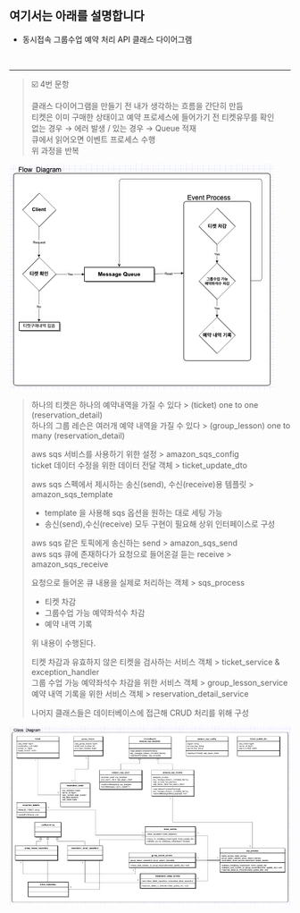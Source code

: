 ## 여기서는 아래를 설명합니다

- 동시접속 그룹수업 예약 처리 API 클래스 다이어그램

<br/>

---
> ☑️ 4번 문항   
> 
> 클래스 다이어그램을 만들기 전 내가 생각하는 흐름을 간단히 만듬   
> 티켓은 이미 구매한 상태이고 예약 프로세스에 들어가기 전 티켓유무를 확인   
> 없는 경우 → 에러 발생 / 있는 경우 → Queue 적재   
> 큐에서 읽어오면 이벤트 프로세스 수행   
> 위 과정을 반복

![img](images/flowDiagram.png)
 
> 하나의 티켓은 하나의 예약내역을 가질 수 있다 > (ticket) one to one (reservation_detail)   
> 하나의 그룹 레슨은 여러개 예약 내역을 가질 수 있다 > (group_lesson) one to many (reservation_detail)
> 
> aws sqs 서비스를 사용하기 위한 설정 > amazon_sqs_config   
> ticket 데이터 수정을 위한 데이터 전달 객체 > ticket_update_dto
> 
> aws sqs 스펙에서 제시하는 송신(send), 수신(receive)용 템플릿 > amazon_sqs_template
> - template 을 사용해 sqs 옵션을 원하는 대로 세팅 가능
> - 송신(send),수신(receive) 모두 구현이 필요해 상위 인터페이스로 구성
> 
> aws sqs 같은 토픽에게 송신하는 send > amazon_sqs_send   
> aws sqs 큐에 존재하다가 요청으로 들어온걸 듣는 receive > amazon_sqs_receive
> 
> 요청으로 들어온 큐 내용을 실제로 처리하는 객체 > sqs_process
> - 티켓 차감
> - 그룹수업 가능 예약좌석수 차감
> - 예약 내역 기록
>
> 위 내용이 수행된다.
> 
> 티켓 차감과 유효하지 않은 티켓을 검사하는 서비스 객체 > ticket_service & exception_handler   
> 그룹 수업 가능 예약좌석수 차감을 위한 서비스 객체 > group_lesson_service   
> 예약 내역 기록을 위한 서비스 객체 > reservation_detail_service
> 
> 나머지 클래스들은 데이터베이스에 접근해 CRUD 처리를 위해 구성

![img](images/classDiagram.png)
